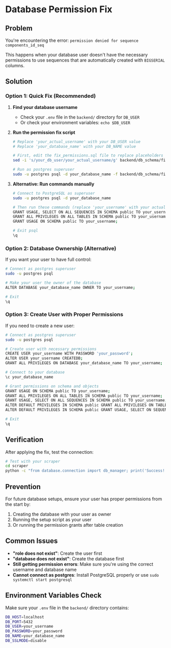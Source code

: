 # Database Permission Fix

## Problem
You're encountering the error: `permission denied for sequence components_id_seq`

This happens when your database user doesn't have the necessary permissions to use sequences that are automatically created with `BIGSERIAL` columns.

## Solution

### Option 1: Quick Fix (Recommended)

1. **Find your database username**
   - Check your `.env` file in the `backend/` directory for `DB_USER`
   - Or check your environment variables: `echo $DB_USER`

2. **Run the permission fix script**
   ```bash
   # Replace 'your_actual_username' with your DB_USER value
   # Replace 'your_database_name' with your DB_NAME value

   # First, edit the fix_permissions.sql file to replace placeholders
   sed -i 's/your_db_user/your_actual_username/g' backend/db_schema/fix_permissions.sql

   # Run as postgres superuser
   sudo -u postgres psql -d your_database_name -f backend/db_schema/fix_permissions.sql
   ```

3. **Alternative: Run commands manually**
   ```bash
   # Connect to PostgreSQL as superuser
   sudo -u postgres psql -d your_database_name

   # Then run these commands (replace 'your_username' with your actual DB_USER):
   GRANT USAGE, SELECT ON ALL SEQUENCES IN SCHEMA public TO your_username;
   GRANT ALL PRIVILEGES ON ALL TABLES IN SCHEMA public TO your_username;
   GRANT USAGE ON SCHEMA public TO your_username;

   # Exit psql
   \q
   ```

### Option 2: Database Ownership (Alternative)

If you want your user to have full control:

```bash
# Connect as postgres superuser
sudo -u postgres psql

# Make your user the owner of the database
ALTER DATABASE your_database_name OWNER TO your_username;

# Exit
\q
```

### Option 3: Create User with Proper Permissions

If you need to create a new user:

```bash
# Connect as postgres superuser
sudo -u postgres psql

# Create user with necessary permissions
CREATE USER your_username WITH PASSWORD 'your_password';
ALTER USER your_username CREATEDB;
GRANT ALL PRIVILEGES ON DATABASE your_database_name TO your_username;

# Connect to your database
\c your_database_name

# Grant permissions on schema and objects
GRANT USAGE ON SCHEMA public TO your_username;
GRANT ALL PRIVILEGES ON ALL TABLES IN SCHEMA public TO your_username;
GRANT USAGE, SELECT ON ALL SEQUENCES IN SCHEMA public TO your_username;
ALTER DEFAULT PRIVILEGES IN SCHEMA public GRANT ALL PRIVILEGES ON TABLES TO your_username;
ALTER DEFAULT PRIVILEGES IN SCHEMA public GRANT USAGE, SELECT ON SEQUENCES TO your_username;

# Exit
\q
```

## Verification

After applying the fix, test the connection:

```bash
# Test with your scraper
cd scraper
python -c "from database.connection import db_manager; print('Success!' if db_manager.test_connection() else 'Failed!')"
```

## Prevention

For future database setups, ensure your user has proper permissions from the start by:

1. Creating the database with your user as owner
2. Running the setup script as your user
3. Or running the permission grants after table creation

## Common Issues

- **"role does not exist"**: Create the user first
- **"database does not exist"**: Create the database first
- **Still getting permission errors**: Make sure you're using the correct username and database name
- **Cannot connect as postgres**: Install PostgreSQL properly or use `sudo systemctl start postgresql`

## Environment Variables Check

Make sure your `.env` file in the `backend/` directory contains:

```bash
DB_HOST=localhost
DB_PORT=5432
DB_USER=your_username
DB_PASSWORD=your_password
DB_NAME=your_database_name
DB_SSLMODE=disable
```
